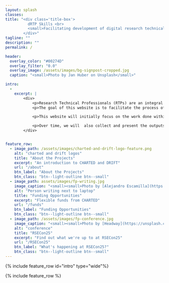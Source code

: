 ```yaml
---
layout: splash
classes: 
title: "<div class='title-box'>
          dRTP Skills <br>
          <small>Facilitating development of digital research technical skills</small>
        </div>"
tagline: ""
description: "" 
permalink: /

header:
  overlay_color: "#00274D" 
  overlay_filter: "0.0"
  overlay_image: /assets/images/bg-signpost-cropped.jpg
  caption: "<small>Photo by Jan Huber on Unsplash</small>"

intro: 
  -
    excerpt: |
        <div>
            <p>Research Technical Professionals (RTPs) are an integral part of the modern process of scientific discovery. </p>
            <p>The goal of this website is to facilitate the process of discovery and development of digital research technical skills - to better connect training opportunities with skills, skills with roles, roles with people, and people with people.  Making the ecosystem more transparent and easier to navigate is essential to ensure sustainable skill and career development for current and prospective dRTPs.</p>  

            <p>This website will initially focus on the work done within two projects: DRIFT and CHARTED, and later expand to include an overview of the dRTP ecosystem. The current work includes exploring and expanding the resources for the DRI support roles and teams, and efforts into making the existing training materials more FAIR (Findable, Accessible, Interoperable and Reusable).</p>  

            <p>Over time, we will  also collect and present the outputs from the projects funded through the CHARTED flexible fund.</p>
        </div>


feature_row:
  - image_path: /assets/images/charted-and-drift-logo-feature.png
    alt: "charted and drift logos"
    title: "About the Projects"
    excerpt: "An introduction to CHARTED and DRIFT"
    url: "/about"
    btn_label: "About the Projects"
    btn_class: "btn--light-outline btn--small"
  - image_path: assets/images/fp-writing.jpg
    image_caption: "<small><small>Photo by [Alejandro Escamilla](https://unsplash.com/@alejandroescamilla?utm_source=unsplash&utm_medium=referral&utm_content=creditCopyText) on [Unsplash](https://unsplash.com/photos/y83Je1OC6Wc?utm_source=unsplash&utm_medium=referral&utm_content=creditCopyText)</small></small>"
    alt: "Person writing next to laptop"
    title: "Funding Opportunities"
    excerpt: "Flexible funds from CHARTED"
    url: "/funds"
    btn_label: "Funding Opportunities"
    btn_class: "btn--light-outline btn--small"
  - image_path: /assets/images/fp-conference.jpg
    image_caption: "<small><small>Photo by [Headway](https://unsplash.com/@headwayio?utm_content=creditCopyText&utm_medium=referral&utm_source=unsplash) on [Unsplash](https://unsplash.com/photos/crowd-of-people-sitting-on-chairs-inside-room-F2KRf_QfCqw?utm_content=creditCopyText&utm_medium=referral&utm_source=unsplash)</small></small>"
    alt: "conference"
    title: "RSECon25"
    excerpt: "Find out what we're up to at RSECon25"
    url: "/RSECon25"
    btn_label: "What's happening at RSECon25?"
    btn_class: "btn--light-outline btn--small"
---
```


{% include feature_row id="intro" type="wide"%}


{% include feature_row %}